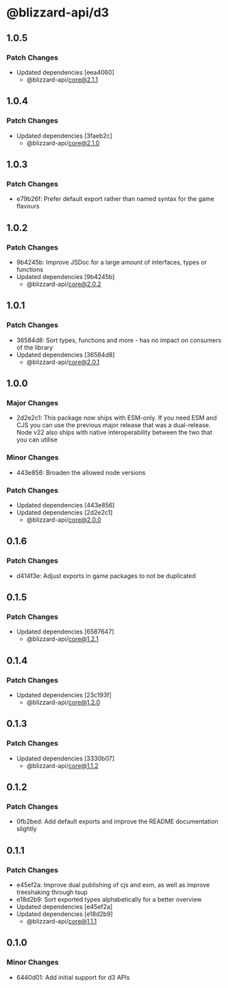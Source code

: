 # @blizzard-api/d3

## 1.0.5

### Patch Changes

- Updated dependencies [eea4060]
  - @blizzard-api/core@2.1.1

## 1.0.4

### Patch Changes

- Updated dependencies [3faeb2c]
  - @blizzard-api/core@2.1.0

## 1.0.3

### Patch Changes

- e79b26f: Prefer default export rather than named syntax for the game flavours

## 1.0.2

### Patch Changes

- 9b4245b: Improve JSDoc for a large amount of interfaces, types or functions
- Updated dependencies [9b4245b]
  - @blizzard-api/core@2.0.2

## 1.0.1

### Patch Changes

- 36584d8: Sort types, functions and more - has no impact on consumers of the library
- Updated dependencies [36584d8]
  - @blizzard-api/core@2.0.1

## 1.0.0

### Major Changes

- 2d2e2c1: This package now ships with ESM-only. If you need ESM and CJS you can use the previous major release that was a dual-release. Node v22 also ships with native interoperability between the two that you can utilise

### Minor Changes

- 443e856: Broaden the allowed node versions

### Patch Changes

- Updated dependencies [443e856]
- Updated dependencies [2d2e2c1]
  - @blizzard-api/core@2.0.0

## 0.1.6

### Patch Changes

- d414f3e: Adjust exports in game packages to not be duplicated

## 0.1.5

### Patch Changes

- Updated dependencies [6587647]
  - @blizzard-api/core@1.2.1

## 0.1.4

### Patch Changes

- Updated dependencies [23c193f]
  - @blizzard-api/core@1.2.0

## 0.1.3

### Patch Changes

- Updated dependencies [3330b07]
  - @blizzard-api/core@1.1.2

## 0.1.2

### Patch Changes

- 0fb2bed: Add default exports and improve the README documentation slightly

## 0.1.1

### Patch Changes

- e45ef2a: Improve dual publishing of cjs and esm, as well as improve treeshaking through tsup
- e18d2b9: Sort exported types alphabetically for a better overview
- Updated dependencies [e45ef2a]
- Updated dependencies [e18d2b9]
  - @blizzard-api/core@1.1.1

## 0.1.0

### Minor Changes

- 6440d01: Add initial support for d3 APIs
